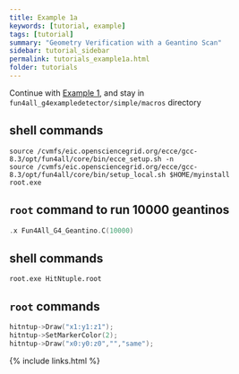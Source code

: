 ```yaml
---
title: Example 1a
keywords: [tutorial, example]
tags: [tutorial]
summary: "Geometry Verification with a Geantino Scan"
sidebar: tutorial_sidebar
permalink: tutorials_example1a.html
folder: tutorials
---
```


Continue with [Example 1](/tutorials_example1.html), and stay in `fun4all_g4exampledetector/simple/macros` directory

## shell commands

```
source /cvmfs/eic.opensciencegrid.org/ecce/gcc-8.3/opt/fun4all/core/bin/ecce_setup.sh -n
source /cvmfs/eic.opensciencegrid.org/ecce/gcc-8.3/opt/fun4all/core/bin/setup_local.sh $HOME/myinstall
root.exe
```

## `root` command to run 10000 geantinos

```cpp
.x Fun4All_G4_Geantino.C(10000)
```

## shell commands

```
root.exe HitNtuple.root
```

## `root` commands

```cpp
hitntup->Draw("x1:y1:z1");
hitntup->SetMarkerColor(2);
hitntup->Draw("x0:y0:z0","","same");
```

{% include links.html %}
